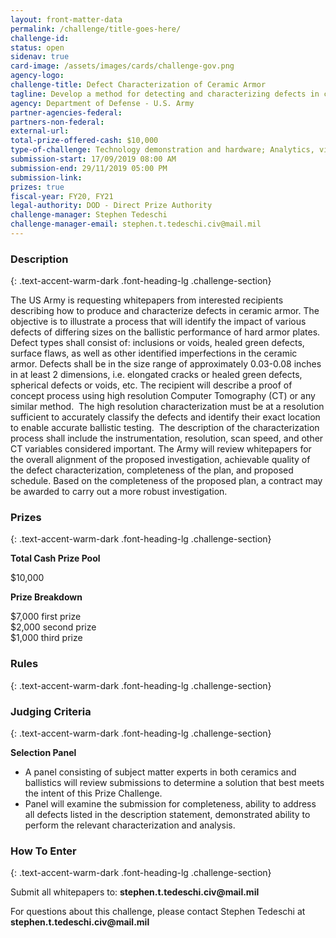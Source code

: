 ```yaml
---
layout: front-matter-data
permalink: /challenge/title-goes-here/
challenge-id: 
status: open
sidenav: true
card-image: /assets/images/cards/challenge-gov.png
agency-logo: 
challenge-title: Defect Characterization of Ceramic Armor
tagline: Develop a method for detecting and characterizing defects in ceramic armor to help keep our warfighters safe.
agency: Department of Defense - U.S. Army
partner-agencies-federal: 
partners-non-federal: 
external-url:
total-prize-offered-cash: $10,000
type-of-challenge: Technology demonstration and hardware; Analytics, visualizations and algorithms; Scientific
submission-start: 17/09/2019 08:00 AM 
submission-end: 29/11/2019 05:00 PM
submission-link:  
prizes: true
fiscal-year: FY20, FY21
legal-authority: DOD - Direct Prize Authority
challenge-manager: Stephen Tedeschi
challenge-manager-email: stephen.t.tedeschi.civ@mail.mil
---
```




<!-- Description start -->
### Description
{: .text-accent-warm-dark .font-heading-lg .challenge-section}

<p>The US Army is requesting whitepapers from interested recipients describing how to produce and characterize defects in ceramic armor. The objective is to illustrate a process that will identify the impact of various defects of differing sizes on the ballistic performance of hard armor plates.&nbsp; Defect types shall consist of: inclusions or voids, healed green defects, surface flaws, as well as other identified imperfections in the ceramic armor. Defects shall be in the size range of approximately 0.03-0.08 inches in at least 2 dimensions, i.e. elongated cracks or healed green defects, spherical defects or voids, etc. The recipient will describe a proof of concept process using high resolution Computer Tomography (CT) or any similar method.&nbsp; The high resolution characterization must be at a resolution sufficient to accurately classify the defects and identify their exact location to enable accurate ballistic testing.&nbsp; The description of the characterization process shall include the instrumentation, resolution, scan speed, and other CT variables considered important. The Army will review whitepapers for the overall alignment of the proposed investigation, achievable quality of the defect characterization, completeness of the plan, and proposed schedule. Based on the completeness of the proposed plan, a contract may be awarded to carry out a more robust investigation.</p>

<!-- Prizes start -->
### Prizes
{: .text-accent-warm-dark .font-heading-lg .challenge-section}

<p><strong>Total Cash Prize Pool</strong></p>
<p>$10,000</p>
<p><strong>Prize Breakdown</strong></p>
<div>$7,000 first prize<br />$2,000 second prize</div>
<div>$1,000 third prize</div>

<!-- Rules start -->
### Rules 
{: .text-accent-warm-dark .font-heading-lg .challenge-section}


<!-- Judging start -->
### Judging Criteria
{: .text-accent-warm-dark .font-heading-lg .challenge-section}

<p><strong>Selection Panel</strong></p>
<ul>
<li>A panel consisting of subject matter experts in both ceramics and ballistics will review submissions to determine a solution that best meets the intent of this Prize Challenge.</li>
<li>Panel will examine the submission for completeness, ability to address all defects listed in the description statement, demonstrated ability to perform the relevant characterization and analysis.</li>
</ul>

<!--  How To Enter start -->
### How To Enter
{: .text-accent-warm-dark .font-heading-lg .challenge-section}

<p>Submit all whitepapers to: <strong>stephen.t.tedeschi.civ@mail.mil</strong></p>
<p>For questions about this challenge, please contact Stephen Tedeschi at <strong>stephen.t.tedeschi.civ@mail.mil</strong></p>
